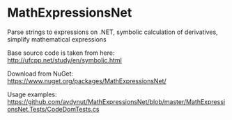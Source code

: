 # MathExpressionsNet
Parse strings to expressions on .NET, symbolic calculation of derivatives, simplify mathematical expressions

Base source code is taken from here:
http://ufcpp.net/study/en/symbolic.html

Download from NuGet: https://www.nuget.org/packages/MathExpressionsNet/

Usage examples: https://github.com/avdynut/MathExpressionsNet/blob/master/MathExpressionsNet.Tests/CodeDomTests.cs
